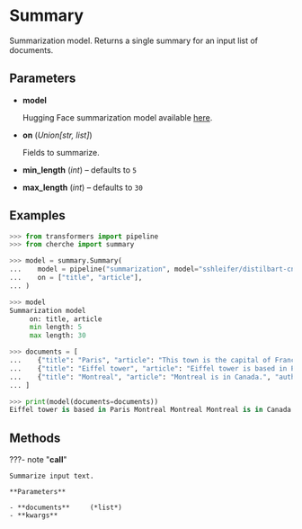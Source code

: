 # Summary

Summarization model. Returns a single summary for an input list of documents.



## Parameters

- **model**

    Hugging Face summarization model available [here](https://huggingface.co/models?pipeline_tag=summarization).

- **on** (*Union[str, list]*)

    Fields to summarize.

- **min_length** (*int*) – defaults to `5`

- **max_length** (*int*) – defaults to `30`



## Examples

```python
>>> from transformers import pipeline
>>> from cherche import summary

>>> model = summary.Summary(
...    model = pipeline("summarization", model="sshleifer/distilbart-cnn-6-6", tokenizer="sshleifer/distilbart-cnn-6-6", framework="pt"),
...    on = ["title", "article"],
... )

>>> model
Summarization model
     on: title, article
     min length: 5
     max length: 30

>>> documents = [
...    {"title": "Paris", "article": "This town is the capital of France", "author": "Wiki"},
...    {"title": "Eiffel tower", "article": "Eiffel tower is based in Paris", "author": "Wiki"},
...    {"title": "Montreal", "article": "Montreal is in Canada.", "author": "Wiki"},
... ]

>>> print(model(documents=documents))
Eiffel tower is based in Paris Montreal Montreal Montreal is in Canada. Paris is the capital of the French capital of France Eiff
```

## Methods

???- note "__call__"

    Summarize input text.

    **Parameters**

    - **documents**     (*list*)    
    - **kwargs**    
    
